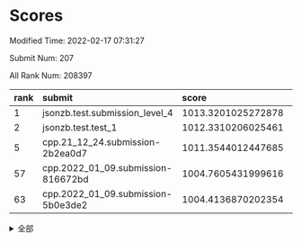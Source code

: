 # Scores

Modified Time: 2022-02-17 07:31:27

Submit Num: 207

All Rank Num: 208397

| rank |               submit               |       score        |       sigma        | pk_num |
| :--- | :--------------------------------- | :----------------- | :----------------- | :----- |
| 1    | jsonzb.test.submission_level_4     | 1013.3201025272878 | 0.8248371444306012 | 4028   |
| 2    | jsonzb.test.test_1                 | 1012.3310206025461 | 0.7934740365345405 | 4025   |
| 5    | cpp.21_12_24.submission-2b2ea0d7   | 1011.3544012447685 | 0.7831588838685555 | 4030   |
| 57   | cpp.2022_01_09.submission-816672bd | 1004.7605431999616 | 0.719878187410764  | 4025   |
| 63   | cpp.2022_01_09.submission-5b0e3de2 | 1004.4136870202354 | 0.7237102818917724 | 4027   |


<details>
<summary>全部</summary>

| rank |                 submit                 |       score        |       sigma        | pk_num |
| :--- | :------------------------------------- | :----------------- | :----------------- | :----- |
| 1    | jsonzb.test.submission_level_4         | 1013.3201025272878 | 0.8248371444306012 | 4028   |
| 2    | jsonzb.test.test_1                     | 1012.3310206025461 | 0.7934740365345405 | 4025   |
| 3    | gobigger.level_3.submission_level_3_15 | 1011.8563061556538 | 0.7846453660029404 | 4027   |
| 4    | gobigger.level_3.submission_level_3_35 | 1011.4254881528831 | 0.7577652872649049 | 4024   |
| 5    | cpp.21_12_24.submission-2b2ea0d7       | 1011.3544012447685 | 0.7831588838685555 | 4030   |
| 6    | gobigger.level_3.submission_level_3_14 | 1011.1435377106878 | 0.7931886568707497 | 4031   |
| 7    | gobigger.level_3.submission_level_3_49 | 1011.1189489619915 | 0.7581969339742144 | 4025   |
| 8    | gobigger.level_3.submission_level_3_45 | 1011.0355724743464 | 0.7553938332781365 | 4029   |
| 9    | gobigger.level_3.submission_level_3_19 | 1011.0083569588613 | 0.7534054464561803 | 4025   |
| 10   | gobigger.level_3.submission_level_3_4  | 1010.6885410443313 | 0.7697753115584399 | 4028   |
| 11   | gobigger.level_3.submission_level_3_28 | 1010.6873936441893 | 0.784661787152845  | 4028   |
| 12   | gobigger.level_3.submission_level_3_36 | 1010.5705768524354 | 0.7794774296641221 | 4018   |
| 13   | gobigger.level_3.submission_level_3_39 | 1010.3847614405068 | 0.7568287471874896 | 4026   |
| 14   | gobigger.level_3.submission_level_3_32 | 1010.2800130151757 | 0.7507104289956446 | 4028   |
| 15   | gobigger.level_3.submission_level_3_42 | 1010.1622497853294 | 0.762813425060642  | 4025   |
| 16   | gobigger.level_3.submission_level_3_8  | 1010.1551107949314 | 0.7702491902627319 | 4028   |
| 17   | gobigger.level_3.submission_level_3_44 | 1010.1259566709311 | 0.7714990406819795 | 4028   |
| 18   | gobigger.level_3.submission_level_3_37 | 1010.1194331550563 | 0.7456461945954447 | 4025   |
| 19   | gobigger.level_3.submission_level_3_31 | 1010.0565708968679 | 0.7681815361811656 | 4027   |
| 20   | gobigger.level_3.submission_level_3_38 | 1010.0475779840572 | 0.7483620498270509 | 4024   |
| 21   | gobigger.level_3.submission_level_3_46 | 1010.0336335297405 | 0.7666669542247267 | 4031   |
| 22   | gobigger.level_3.submission_level_3_20 | 1009.9950664983634 | 0.7637637979703478 | 4024   |
| 23   | gobigger.level_3.submission_level_3_34 | 1009.9744387695014 | 0.7508615050512801 | 4023   |
| 24   | gobigger.level_3.submission_level_3_16 | 1009.9277977858608 | 0.7485943479143962 | 4026   |
| 25   | gobigger.level_3.submission_level_3_43 | 1009.9265749423228 | 0.7474502548205886 | 4028   |
| 26   | gobigger.level_3.submission_level_3_48 | 1009.9107946966336 | 0.7520472163282114 | 4028   |
| 27   | gobigger.level_3.submission_level_3_24 | 1009.8176225408437 | 0.7524868323594963 | 4024   |
| 28   | gobigger.level_3.submission_level_3_30 | 1009.8134881488356 | 0.7538700449966471 | 4031   |
| 29   | gobigger.level_3.submission_level_3_41 | 1009.7609976462877 | 0.7482588125902144 | 4026   |
| 30   | gobigger.level_3.submission_level_3_10 | 1009.7292071634752 | 0.7519812460914431 | 4027   |
| 31   | gobigger.level_3.submission_level_3_29 | 1009.7046279011244 | 0.7396777580329343 | 4028   |
| 32   | gobigger.level_3.submission_level_3_18 | 1009.694778293014  | 0.7747227155425238 | 4029   |
| 33   | gobigger.level_3.submission_level_3_1  | 1009.6545651462242 | 0.7532861020468489 | 4025   |
| 34   | gobigger.level_3.submission_level_3_17 | 1009.6231563773674 | 0.779178754900826  | 4032   |
| 35   | gobigger.level_3.submission_level_3_0  | 1009.5442162160051 | 0.7495541749350517 | 4032   |
| 36   | gobigger.level_3.submission_level_3_9  | 1009.5299579854814 | 0.7507511795940528 | 4025   |
| 37   | gobigger.level_3.submission_level_3_26 | 1009.4593323086467 | 0.750800300369653  | 4031   |
| 38   | gobigger.level_3.submission_level_3_40 | 1009.4178183333137 | 0.7525039182223068 | 4030   |
| 39   | gobigger.level_3.submission_level_3_47 | 1009.4046715931355 | 0.729560371666478  | 4026   |
| 40   | gobigger.level_3.submission_level_3_6  | 1009.3635271970305 | 0.7412949327206677 | 4026   |
| 41   | gobigger.level_3.submission_level_3_13 | 1009.3504832990149 | 0.7591724100840275 | 4026   |
| 42   | gobigger.level_3.submission_level_3_5  | 1009.2917034369403 | 0.7600657229013202 | 4027   |
| 43   | gobigger.level_3.submission_level_3_23 | 1009.2888176476787 | 0.75397778750017   | 4027   |
| 44   | gobigger.level_3.submission_level_3_27 | 1009.1583811753342 | 0.7539708396745819 | 4027   |
| 45   | gobigger.level_3.submission_level_3_3  | 1009.0015740058628 | 0.755171289541435  | 4019   |
| 46   | gobigger.level_3.submission_level_3_22 | 1008.9484117623492 | 0.7490593799537912 | 4028   |
| 47   | gobigger.level_3.submission_level_3_11 | 1008.9219445170348 | 0.735216501144933  | 4028   |
| 48   | gobigger.level_3.submission_level_3_2  | 1008.9199767252001 | 0.738461431916694  | 4026   |
| 49   | gobigger.level_3.submission_level_3_33 | 1008.8141730232851 | 0.7569033868510214 | 4025   |
| 50   | gobigger.level_3.submission_level_3_12 | 1008.8120401215951 | 0.7531829989280867 | 4025   |
| 51   | gobigger.level_3.submission_level_3_7  | 1008.808700608911  | 0.7542326585391436 | 4027   |
| 52   | gobigger.level_3.submission_level_3_21 | 1008.5474428460884 | 0.7438535567915691 | 4028   |
| 53   | gobigger.level_3.submission_level_3_25 | 1008.3782842034796 | 0.7371198604409083 | 4023   |
| 54   | gobigger.level_1.submission_level_1_12 | 1005.7642398172053 | 0.7453488004790606 | 4027   |
| 55   | gobigger.level_1.submission_level_1_20 | 1005.0674648823774 | 0.7175883012206308 | 4027   |
| 56   | gobigger.level_1.submission_level_1_14 | 1004.8732214812887 | 0.7158358250409607 | 4024   |
| 57   | cpp.2022_01_09.submission-816672bd     | 1004.7605431999616 | 0.719878187410764  | 4025   |
| 58   | gobigger.level_1.submission_level_1_4  | 1004.7224712073628 | 0.7212459899034651 | 4031   |
| 59   | gobigger.level_1.submission_level_1_35 | 1004.6864631145181 | 0.7164367978787488 | 4022   |
| 60   | gobigger.level_1.submission_level_1_32 | 1004.6169249536775 | 0.7304916892050095 | 4027   |
| 61   | gobigger.level_1.submission_level_1_44 | 1004.5818919931113 | 0.7232703919906879 | 4021   |
| 62   | gobigger.level_1.submission_level_1_42 | 1004.57714212533   | 0.7040743907118784 | 4026   |
| 63   | cpp.2022_01_09.submission-5b0e3de2     | 1004.4136870202354 | 0.7237102818917724 | 4027   |
| 64   | gobigger.level_1.submission_level_1_39 | 1004.1191259112119 | 0.7230982890415847 | 4022   |
| 65   | gobigger.level_1.submission_level_1_15 | 1004.0847649125262 | 0.7114129548561767 | 4027   |
| 66   | gobigger.level_1.submission_level_1_31 | 1003.9400296141375 | 0.7156754994309272 | 4031   |
| 67   | gobigger.level_1.submission_level_1_23 | 1003.922282079703  | 0.7201836875062366 | 4023   |
| 68   | gobigger.level_1.submission_level_1_1  | 1003.8621278405291 | 0.7195977088520443 | 4022   |
| 69   | gobigger.level_1.submission_level_1_33 | 1003.8311032214499 | 0.7128356858552227 | 4028   |
| 70   | gobigger.level_1.submission_level_1_45 | 1003.8292428969479 | 0.716376276823542  | 4026   |
| 71   | gobigger.level_1.submission_level_1_49 | 1003.6001433951194 | 0.7114899562382498 | 4026   |
| 72   | gobigger.level_1.submission_level_1_40 | 1003.5549427237552 | 0.7012814131259321 | 4028   |
| 73   | gobigger.level_1.submission_level_1_13 | 1003.543213950474  | 0.7239692365861689 | 4024   |
| 74   | gobigger.level_1.submission_level_1_26 | 1003.5222463915053 | 0.7230861893552628 | 4028   |
| 75   | gobigger.level_1.submission_level_1_16 | 1003.4076936989047 | 0.7183538686473995 | 4030   |
| 76   | gobigger.level_1.submission_level_1_17 | 1003.3878456733174 | 0.7218314253189635 | 4034   |
| 77   | gobigger.level_1.submission_level_1_37 | 1003.3596431108738 | 0.723512560002301  | 4035   |
| 78   | gobigger.level_1.submission_level_1_47 | 1003.2931001324196 | 0.7097415600090254 | 4024   |
| 79   | gobigger.level_1.submission_level_1_43 | 1003.2751266196018 | 0.7025280111625322 | 4028   |
| 80   | gobigger.level_1.submission_level_1_7  | 1003.2071389689767 | 0.7111980042597967 | 4031   |
| 81   | gobigger.level_1.submission_level_1_11 | 1003.1914437012115 | 0.7285254511011552 | 4027   |
| 82   | gobigger.level_1.submission_level_1_6  | 1003.1774150821576 | 0.719437606700974  | 4031   |
| 83   | gobigger.level_1.submission_level_1_46 | 1003.1765997951491 | 0.7130444473469665 | 4031   |
| 84   | gobigger.level_1.submission_level_1_0  | 1003.1716639282224 | 0.7077628673823841 | 4028   |
| 85   | gobigger.level_1.submission_level_1_29 | 1003.1639631061342 | 0.7149532605296919 | 4029   |
| 86   | gobigger.level_1.submission_level_1_24 | 1003.1614929743272 | 0.7050287143116197 | 4026   |
| 87   | gobigger.level_1.submission_level_1_9  | 1003.1515105272744 | 0.7220446011671164 | 4022   |
| 88   | gobigger.level_1.submission_level_1_8  | 1003.1335319323958 | 0.7122769819640489 | 4024   |
| 89   | gobigger.level_1.submission_level_1_38 | 1003.093695313501  | 0.7083280069463675 | 4023   |
| 90   | gobigger.level_1.submission_level_1_10 | 1003.0777571265718 | 0.7097373688584849 | 4031   |
| 91   | gobigger.level_1.submission_level_1_5  | 1003.0527120412255 | 0.704385939181323  | 4024   |
| 92   | gobigger.level_1.submission_level_1_18 | 1003.0499927304312 | 0.7190058177435019 | 4026   |
| 93   | gobigger.level_1.submission_level_1_28 | 1003.0400237999179 | 0.7257193669717735 | 4026   |
| 94   | gobigger.level_1.submission_level_1_27 | 1002.9608153603558 | 0.7099248774466174 | 4026   |
| 95   | gobigger.level_1.submission_level_1_48 | 1002.9174932638671 | 0.7101140791425077 | 4025   |
| 96   | gobigger.level_1.submission_level_1_19 | 1002.8228578604819 | 0.7255455873995726 | 4022   |
| 97   | gobigger.level_1.submission_level_1_25 | 1002.749179222434  | 0.7172556658267377 | 4024   |
| 98   | gobigger.level_1.submission_level_1_21 | 1002.6652164298758 | 0.7259742277687783 | 4030   |
| 99   | gobigger.level_1.submission_level_1_30 | 1002.592970708372  | 0.7224358184154659 | 4031   |
| 100  | gobigger.level_1.submission_level_1_34 | 1002.583520343981  | 0.7164720220083182 | 4027   |
| 101  | gobigger.level_1.submission_level_1_3  | 1002.4998584584798 | 0.7089494713185021 | 4028   |
| 102  | gobigger.level_1.submission_level_1_41 | 1002.1899145248113 | 0.7027684485669932 | 4023   |
| 103  | gobigger.level_1.submission_level_1_22 | 1002.1800352931718 | 0.7108349132837981 | 4030   |
| 104  | gobigger.level_1.submission_level_1_2  | 1001.6064608860356 | 0.70931415412281   | 4025   |
| 105  | gobigger.level_1.submission_level_1_36 | 1001.3737424842348 | 0.7089145860023255 | 4030   |
| 106  | gobigger.random.submission_random_46   | 997.1966094938723  | 0.7035969007784924 | 4035   |
| 107  | gobigger.random.submission_random_27   | 996.9311253256207  | 0.7120836282169138 | 4024   |
| 108  | gobigger.random.submission_random_28   | 996.8702773474704  | 0.7045135957497856 | 4029   |
| 109  | gobigger.random.submission_random_2    | 996.850464334461   | 0.7034529860626076 | 4033   |
| 110  | gobigger.random.submission_random_37   | 996.7787165588614  | 0.7164960450424401 | 4031   |
| 111  | gobigger.random.submission_random_18   | 996.7493161557321  | 0.7136343242911419 | 4027   |
| 112  | gobigger.random.submission_random_25   | 996.7010950003245  | 0.7084908579999186 | 4028   |
| 113  | gobigger.random.submission_random_44   | 996.6855116337115  | 0.7036605418349798 | 4027   |
| 114  | gobigger.random.submission_random_32   | 996.5793993736796  | 0.7054843095174522 | 4030   |
| 115  | gobigger.random.submission_random_49   | 996.5566638309022  | 0.7183155335463713 | 4023   |
| 116  | gobigger.random.submission_random_48   | 996.5476549155675  | 0.7194541276269648 | 4023   |
| 117  | gobigger.random.submission_random_11   | 996.4926773350145  | 0.7054017526752334 | 4026   |
| 118  | gobigger.random.submission_random_22   | 996.4582501150866  | 0.6949271144294707 | 4031   |
| 119  | gobigger.random.submission_random_31   | 996.3677253274229  | 0.7142484554359695 | 4026   |
| 120  | gobigger.random.submission_random_13   | 996.3277905081554  | 0.7090962574929415 | 4029   |
| 121  | gobigger.random.submission_random_33   | 996.2760759385222  | 0.7159124273785326 | 4027   |
| 122  | gobigger.random.submission_random_35   | 996.2209978208853  | 0.700000519662444  | 4029   |
| 123  | gobigger.random.submission_random_5    | 996.1609166098474  | 0.7097538185457296 | 4025   |
| 124  | gobigger.random.submission_random_10   | 996.1422537622922  | 0.7028426885482925 | 4028   |
| 125  | gobigger.random.submission_random_20   | 996.1055830053481  | 0.7020277394633216 | 4025   |
| 126  | gobigger.random.submission_random_38   | 996.1002163549888  | 0.7097201378152082 | 4026   |
| 127  | gobigger.random.submission_random_6    | 996.057285271555   | 0.7161197843933783 | 4027   |
| 128  | gobigger.random.submission_random_15   | 996.0311183062917  | 0.7113017579709473 | 4033   |
| 129  | gobigger.random.submission_random_24   | 996.0307987006695  | 0.7061261725531316 | 4031   |
| 130  | gobigger.random.submission_random_19   | 995.9856397063684  | 0.7123237461353686 | 4030   |
| 131  | gobigger.random.submission_random_0    | 995.9023015090985  | 0.713925147554752  | 4034   |
| 132  | gobigger.random.submission_random_42   | 995.8734003639453  | 0.7197511547946948 | 4023   |
| 133  | gobigger.random.submission_random_47   | 995.8645459549065  | 0.708882514060795  | 4028   |
| 134  | gobigger.random.submission_random_29   | 995.8166830799627  | 0.7106449256167907 | 4028   |
| 135  | gobigger.random.submission_random_16   | 995.7445492058959  | 0.7095912357405858 | 4027   |
| 136  | gobigger.random.submission_random_1    | 995.6635225436788  | 0.7052995954947742 | 4023   |
| 137  | gobigger.random.submission_random_26   | 995.6591917911948  | 0.7041754741709351 | 4017   |
| 138  | gobigger.random.submission_random_7    | 995.6332427707288  | 0.7083258068552621 | 4028   |
| 139  | gobigger.random.submission_random_17   | 995.620198838742   | 0.710256584009531  | 4029   |
| 140  | gobigger.random.submission_random_14   | 995.5543427791027  | 0.7271992416519727 | 4026   |
| 141  | gobigger.random.submission_random_12   | 995.4807874506681  | 0.7106752632737934 | 4027   |
| 142  | gobigger.random.submission_random_21   | 995.4438180439411  | 0.7153915683397855 | 4032   |
| 143  | gobigger.random.submission_random_34   | 995.411922510665   | 0.7191237295627849 | 4022   |
| 144  | gobigger.random.submission_random_45   | 995.3722732641961  | 0.7163396703857063 | 4022   |
| 145  | gobigger.random.submission_random_40   | 995.3589044390658  | 0.7080805328520913 | 4027   |
| 146  | gobigger.random.submission_random_39   | 995.3440315636949  | 0.7002505627722678 | 4028   |
| 147  | gobigger.random.submission_random_23   | 995.2410636521649  | 0.6984935569411592 | 4027   |
| 148  | gobigger.random.submission_random_8    | 995.2263718108991  | 0.7069693155135824 | 4029   |
| 149  | gobigger.random.submission_random_36   | 995.1438282676129  | 0.7041452503035428 | 4022   |
| 150  | gobigger.random.submission_random_43   | 995.1329454442487  | 0.7185452544660107 | 4028   |
| 151  | gobigger.random.submission_random_3    | 995.0972446334054  | 0.7093154819442554 | 4026   |
| 152  | gobigger.random.submission_random_4    | 995.0512797190652  | 0.719336842164948  | 4028   |
| 153  | gobigger.random.submission_random_41   | 995.00839629084    | 0.7053452226594705 | 4028   |
| 154  | gobigger.random.submission_random_9    | 994.9337710202722  | 0.7030823859372489 | 4026   |
| 155  | gobigger.level_2.submission_level_2_36 | 994.1067556106944  | 0.727094203424681  | 4021   |
| 156  | gobigger.random.submission_random_30   | 994.0131193399324  | 0.7218778064134376 | 4024   |
| 157  | gobigger.level_2.submission_level_2_38 | 993.9740178906668  | 0.7375995217057348 | 4031   |
| 158  | gobigger.level_2.submission_level_2_17 | 993.7252943265429  | 0.7301528619341767 | 4028   |
| 159  | gobigger.level_2.submission_level_2_10 | 993.669037778086   | 0.7510092162200207 | 4030   |
| 160  | gobigger.level_2.submission_level_2_47 | 993.4764563623836  | 0.7446085418031819 | 4028   |
| 161  | gobigger.level_2.submission_level_2_4  | 993.4700097467094  | 0.7313718027940086 | 4024   |
| 162  | gobigger.level_2.submission_level_2_18 | 993.3152257983584  | 0.7481262480136083 | 4025   |
| 163  | gobigger.level_2.submission_level_2_44 | 993.2796445534649  | 0.7418031323649014 | 4030   |
| 164  | gobigger.level_2.submission_level_2_19 | 992.9714202613395  | 0.7317872594552053 | 4027   |
| 165  | gobigger.level_2.submission_level_2_33 | 992.8981433129824  | 0.7367268903804763 | 4027   |
| 166  | gobigger.level_2.submission_level_2_16 | 992.7831416088795  | 0.7246985281729471 | 4029   |
| 167  | gobigger.level_2.submission_level_2_9  | 992.766897174761   | 0.7275860357777769 | 4025   |
| 168  | gobigger.level_2.submission_level_2_41 | 992.7058846110037  | 0.7595108609709819 | 4031   |
| 169  | gobigger.level_2.submission_level_2_22 | 992.7042811400679  | 0.7462258692772586 | 4029   |
| 170  | gobigger.level_2.submission_level_2_0  | 992.6493633338129  | 0.719201368974005  | 4019   |
| 171  | gobigger.level_2.submission_level_2_21 | 992.6465526019364  | 0.7479228702263554 | 4027   |
| 172  | gobigger.level_2.submission_level_2_35 | 992.5827546932289  | 0.7727759431581948 | 4029   |
| 173  | gobigger.level_2.submission_level_2_12 | 992.5610400332847  | 0.7607511840804599 | 4028   |
| 174  | gobigger.level_2.submission_level_2_23 | 992.5201209900144  | 0.7401457528990673 | 4030   |
| 175  | gobigger.level_2.submission_level_2_27 | 992.4467801477558  | 0.7290629923064499 | 4022   |
| 176  | gobigger.level_2.submission_level_2_15 | 992.3566821912344  | 0.7289416587169991 | 4025   |
| 177  | gobigger.level_2.submission_level_2_8  | 992.3283188188565  | 0.7452817054305244 | 4025   |
| 178  | gobigger.level_2.submission_level_2_6  | 992.221113940472   | 0.7424657880480542 | 4030   |
| 179  | gobigger.level_2.submission_level_2_26 | 992.1704677266499  | 0.7625421612440483 | 4026   |
| 180  | gobigger.level_2.submission_level_2_20 | 992.140812771272   | 0.7532701481500931 | 4029   |
| 181  | gobigger.level_2.submission_level_2_32 | 992.1000308314314  | 0.7572790713068878 | 4024   |
| 182  | gobigger.level_2.submission_level_2_45 | 992.0315455055544  | 0.7489170193257952 | 4033   |
| 183  | gobigger.level_2.submission_level_2_30 | 992.0101059911706  | 0.751910026328633  | 4023   |
| 184  | gobigger.level_2.submission_level_2_40 | 991.9011598201273  | 0.7519192522273138 | 4031   |
| 185  | gobigger.level_2.submission_level_2_11 | 991.8962167434104  | 0.7576107704456547 | 4024   |
| 186  | gobigger.level_2.submission_level_2_14 | 991.8011004962246  | 0.7275581478944474 | 4030   |
| 187  | gobigger.level_2.submission_level_2_49 | 991.750069671784   | 0.7284424936529742 | 4029   |
| 188  | gobigger.level_2.submission_level_2_25 | 991.7362919388547  | 0.7238764399797594 | 4030   |
| 189  | gobigger.level_2.submission_level_2_42 | 991.650905478859   | 0.763669490828071  | 4030   |
| 190  | gobigger.level_2.submission_level_2_29 | 991.5834567468631  | 0.7565195201548318 | 4027   |
| 191  | gobigger.level_2.submission_level_2_5  | 991.577213310638   | 0.7501515928154526 | 4027   |
| 192  | gobigger.level_2.submission_level_2_1  | 991.5629814637654  | 0.7665533160609952 | 4026   |
| 193  | gobigger.level_2.submission_level_2_34 | 991.5307566322432  | 0.7495137095044273 | 4026   |
| 194  | gobigger.level_2.submission_level_2_13 | 991.5107752228378  | 0.7655430137507943 | 4029   |
| 195  | gobigger.level_2.submission_level_2_39 | 991.4972175714245  | 0.7310702067166905 | 4026   |
| 196  | gobigger.level_2.submission_level_2_2  | 991.4243349899425  | 0.7529401462989801 | 4023   |
| 197  | gobigger.level_2.submission_level_2_37 | 991.2752874341828  | 0.7601703053643427 | 4029   |
| 198  | gobigger.level_2.submission_level_2_28 | 991.2230061508488  | 0.7440400177758617 | 4031   |
| 199  | gobigger.level_2.submission_level_2_31 | 991.1449368744385  | 0.7582260934692859 | 4025   |
| 200  | gobigger.level_2.submission_level_2_24 | 991.010025271324   | 0.742607010685257  | 4030   |
| 201  | gobigger.level_2.submission_level_2_48 | 990.9958657825875  | 0.734642246162712  | 4031   |
| 202  | gobigger.level_2.submission_level_2_43 | 990.7160144950434  | 0.7518628677890739 | 4031   |
| 203  | gobigger.level_2.submission_level_2_7  | 990.5590826332121  | 0.7535780529468616 | 4024   |
| 204  | gobigger.level_2.submission_level_2_46 | 990.5234800146943  | 0.7879815427861777 | 4026   |
| 205  | gobigger.level_2.submission_level_2_3  | 989.7851218778502  | 0.7732427927494275 | 4023   |
| 206  | gobigger.none.submission_none_1        | 979.3600419721104  | 1.175970913835132  | 4029   |
| 207  | gobigger.none.submission_none_0        | 975.3252852020731  | 1.4695515258687926 | 4027   |

</details>